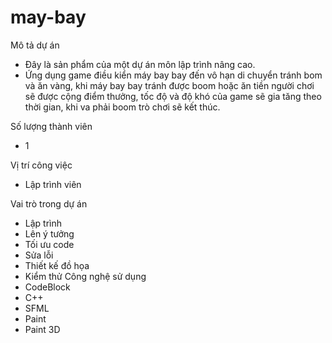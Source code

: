 # may-bay

Mô tả dự án
- Đây là sản phẩm của một dự án môn lập trình nâng cao. 
- Ứng dụng game điều kiển máy bay bay đến vô hạn di chuyển tránh bom và ăn 
vàng, khi máy bay bay tránh được boom hoặc ăn tiền người chơi sẽ được cộng 
điểm thưởng, tốc độ và độ khó của game sẽ gia tăng theo thời gian, khi va phải 
boom trò chơi sẽ kết thúc.

Số lượng thành viên
- 1

Vị trí công việc
- Lập trình viên

Vai trò trong dự án
- Lập trình 
- Lên ý tưởng 
- Tối ưu code 
- Sửa lỗi 
- Thiết kế đồ họa 
- Kiểm thử Công nghệ sử dụng
- CodeBlock 
- C++ 
- SFML 
- Paint 
- Paint 3D
